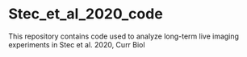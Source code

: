 # Stec_et_al_2020_code
This repository contains code used to analyze long-term live imaging experiments in Stec et al. 2020, Curr Biol

